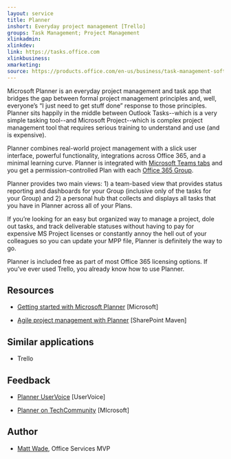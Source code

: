 ```yaml
---
layout: service
title: Planner
inshort: Everyday project management [Trello]
groups: Task Management; Project Management
xlinkadmin: 
xlinkdev: 
link: https://tasks.office.com
xlinkbusiness: 
xmarketing: 
source: https://products.office.com/en-us/business/task-management-software
---
```


Microsoft Planner is an everyday project management and task app that bridges the gap between formal project management principles and, well, everyone’s “I just need to get stuff done” response to those principles. Planner sits happily in the middle between Outlook Tasks--which is a very simple tasking tool--and Microsoft Project--which is complex project management tool that requires serious training to understand and use (and is expensive). 

Planner combines real-world project management with a slick user interface, powerful functionality, integrations across Office 365, and a minimal learning curve. Planner is integrated with [Microsoft Teams tabs](https://blogs.technet.microsoft.com/skypehybridguy/2017/08/30/microsoft-teams-using-planner-to-stay-organized/) and you get a permission-controlled Plan with each [Office 365 Group](http://icsh.pt/O365groups).

Planner provides two main views: 1) a team-based view that provides status reporting and dashboards for your Group (inclusive only of the tasks for your Group) and 2) a personal hub that collects and displays all tasks that you have in Planner across all of your Plans.

If you’re looking for an easy but organized way to manage a project, dole out tasks, and track deliverable statuses without having to pay for expensive MS Project licenses or constantly annoy the hell out of your colleagues so you can update your MPP file, Planner is definitely the way to go.

Planner is included free as part of most Office 365 licensing options. If you’ve ever used Trello, you already know how to use Planner.

Resources
---------

-   [Getting started with Microsoft Planner](https://support.office.com/en-us/article/Microsoft-Planner-help-4a9a13c6-3adf-4a60-a6fc-15c0b15e16fc?ui=en-US&rs=en-US&ad=US)
    \[Microsoft\]
    
-   [Agile project management with Planner](https://sharepointmaven.com/how-to-use-microsoft-planner-for-agile-and-scrum-projects/)
    \[SharePoint Maven\]

Similar applications
--------------------

-   Trello

Feedback
---------

-   [Planner UserVoice](https://planner.uservoice.com/forums/330525-microsoft-planner-feedback-forum)
    \[UserVoice\]
    
-   [Planner on TechCommunity](https://techcommunity.microsoft.com/t5/Planner/ct-p/Planner)
    \[MIcrosoft\]
    
Author
---------

-   [Matt Wade](https://www.linkedin.com/in/thatmattwade/), Office Services MVP
